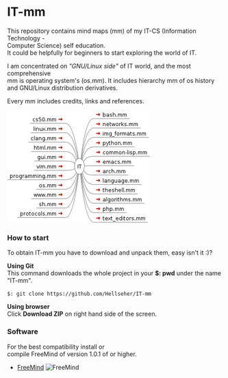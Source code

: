 # IT-mm


This repository contains mind maps (mm) of my IT-CS (Information Technology -  
Computer Science) self education.  
It could be helpfully for beginners to start exploring the world of IT.  

I am concentrated on _"GNU/Linux side"_ of IT world, and the most comprehensive  
mm is operating system's (os.mm). It includes hierarchy mm of os history and
GNU/Linux  distribution derivatives. 

Every mm includes credits, links and references.

![IT](./IT.png)

### How to start ###
To obtain IT-mm you have to download and unpack them, easy isn't it :)?

__Using Git__  
This command downloads the whole project in your __$: pwd__ under the name "IT-mm".

    $: git clone https://github.com/Hellseher/IT-mm  

__Using browser__  
Click __Download ZIP__ on right hand side of the screen.

### Software ###
For the best compatibility install or  
compile FreeMind of version 1.0.1 of or higher. 
+   [FreeMind](http://freemind.sourceforge.net/wiki/index.php/Main_Page)
   ![FreeMind](http://a.fsdn.com/allura/p/freemind/icon) 
